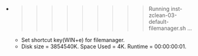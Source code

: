 * >>>>>>>>> Running inst-zclean-03-default-filemanager.sh ...
  * Set shortcut key(WIN+e) for filemanager.
  * Disk size = 3854540K. Space Used = 4K. Runtime = 00:00:00:01.
